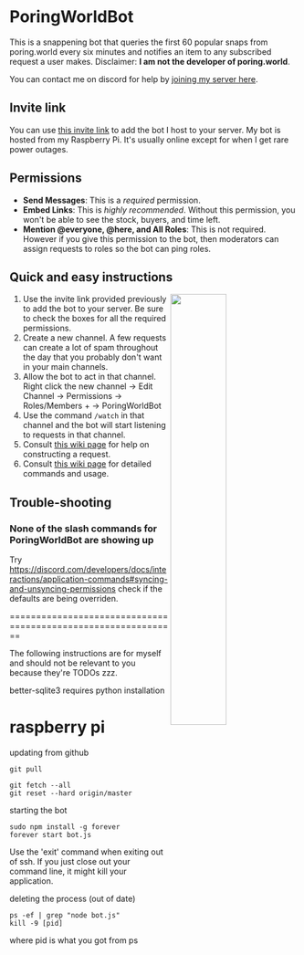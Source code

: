 # PoringWorldBot
This is a snappening bot that queries the first 60 popular snaps from poring.world every six minutes and notifies an item to any subscribed request a user makes. Disclaimer: **I am not the developer of poring.world**.

You can contact me on discord for help by [joining my server here](https://discord.gg/Rsq8Vpn).

## Invite link
You can use [this invite link](https://discord.com/api/oauth2/authorize?client_id=597932863597576204&permissions=149504&scope=applications.commands%20bot) to add the bot I host to your server. My bot is hosted from my Raspberry Pi. It's usually online except for when I get rare power outages.

## Permissions
- **Send Messages**: This is a *required* permission.
- **Embed Links**: This is *highly recommended*. Without this permission, you won't be able to see the stock, buyers, and time left.
- **Mention @everyone, @here, and All Roles**: This is not required. However if you give this permission to the bot, then moderators can assign requests to roles so the bot can ping roles.

## Quick and easy instructions
<img align="right" width="44%" height="44%" src="images/showcase.png">

1. Use the invite link provided previously to add the bot to your server. Be sure to check the boxes for all the required permissions.
2. Create a new channel. A few requests can create a lot of spam throughout the day that you probably don't want in your main channels.
3. Allow the bot to act in that channel. Right click the new channel -> Edit Channel -> Permissions -> Roles/Members + -> PoringWorldBot
4. Use the command `/watch` in that channel and the bot will start listening to requests in that channel.
5. Consult [this wiki page](https://github.com/theBowja/PoringWorldBot/wiki/Parameters-for-adding-a-request) for help on constructing a request.
6. Consult [this wiki page](https://github.com/theBowja/PoringWorldBot/wiki/Command-reference) for detailed commands and usage.

## Trouble-shooting

### None of the slash commands for PoringWorldBot are showing up

Try https://discord.com/developers/docs/interactions/application-commands#syncing-and-unsyncing-permissions check if the defaults are being overriden.

==============================================================

The following instructions are for myself and should not be relevant to you because they're TODOs zzz.

better-sqlite3 requires python installation
# raspberry pi
updating from github
```
git pull

git fetch --all
git reset --hard origin/master
```
starting the bot
```
sudo npm install -g forever
forever start bot.js
```
Use the 'exit' command when exiting out of ssh. If you just close out your command line, it might kill your application.

deleting the process (out of date)
```
ps -ef | grep "node bot.js"
kill -9 [pid]
```
where pid is what you got from ps

